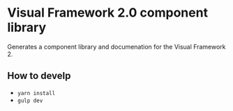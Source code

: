 # Visual Framework 2.0 component library

Generates a component library and documenation for the Visual Framework 2.

## How to develp

- `yarn install`
- `gulp dev`

